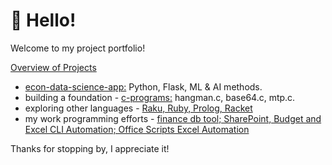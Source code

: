 # 👋 Hello!

Welcome to my project portfolio! 

<ins>Overview of Projects</ins>
* [econ-data-science-app:](https://github.com/jesse-curran/my-programs/tree/main/econ-data-science-app) Python, Flask, ML & AI methods.
* building a foundation - [c-programs:](https://github.com/jesse-curran/my-programs/tree/main/c-programs) hangman.c, base64.c, mtp.c.
* exploring other languages - [Raku, Ruby, Prolog, Racket](https://github.com/jesse-curran/my-programs/tree/main/other-programs)
* my work programming efforts - [finance db tool; SharePoint, Budget and Excel CLI Automation; Office Scripts Excel Automation](https://github.com/jesse-curran/my-programs/blob/main/work_programming_scripts.pdf)

Thanks for stopping by, I appreciate it!
